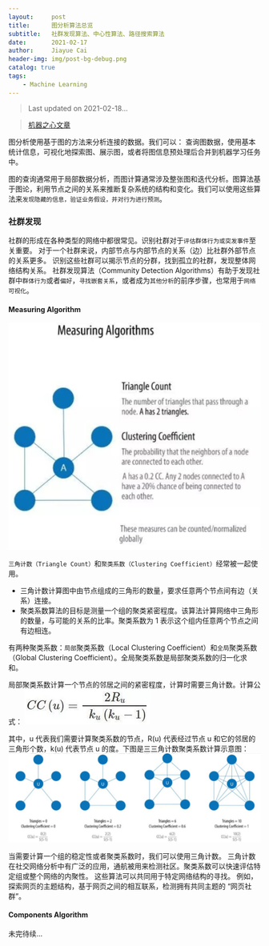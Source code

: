```yaml
---
layout:     post
title:      图分析算法总览
subtitle:   社群发现算法、中心性算法、路径搜索算法
date:       2021-02-17
author:     Jiayue Cai
header-img: img/post-bg-debug.png
catalog: true
tags:
    - Machine Learning
---
```



> Last updated on 2021-02-18... 

> [机器之心文章](https://cloud.tencent.com/developer/article/1428821)

图分析使用基于图的方法来分析连接的数据。我们可以：
查询图数据，使用基本统计信息，可视化地探索图、展示图，或者将图信息预处理后合并到机器学习任务中。

图的查询通常用于局部数据分析，而图计算通常涉及整张图和迭代分析。图算法基于图论，利用节点之间的关系来推断复杂系统的结构和变化。我们可以使用这些算法来`发现隐藏的信息，验证业务假设，并对行为进行预测`。


### 社群发现

社群的形成在各种类型的网络中都很常见。识别社群对于`评估群体行为或突发事件`至关重要。
对于一个社群来说，内部节点与内部节点的关系（边）比社群外部节点的关系更多。
识别这些社群可以揭示节点的分群，找到孤立的社群，发现整体网络结构关系。
社群发现算法（Community Detection Algorithms）有助于发现社群中`群体行为`或者`偏好`，`寻找嵌套关系`，或者成为`其他分析`的前序步骤，也常用于`网络可视化`。

#### Measuring Algorithm

![](/img/post/20210217/1.png)

`三角计数（Triangle Count）`和`聚类系数（Clustering Coefficient）`经常被一起使用。
- 三角计数计算图中由节点组成的三角形的数量，要求任意两个节点间有边（关系）连接。
- 聚类系数算法的目标是测量一个组的聚类紧密程度。该算法计算网络中三角形的数量，与可能的关系的比率。聚类系数为 1 表示这个组内任意两个节点之间有边相连。

有两种聚类系数：`局部`聚类系数（Local Clustering Coefficient）和`全局`聚类系数（Global Clustering Coefficient）。全局聚类系数是局部聚类系数的归一化求和。

局部聚类系数计算一个节点的邻居之间的紧密程度，计算时需要三角计数。计算公式：
![](/img/post/20210217/2.png)

其中，u 代表我们需要计算聚类系数的节点，R(u) 代表经过节点 u 和它的邻居的三角形个数，k(u) 代表节点 u 的度。下图是三三角计数聚类系数计算示意图：
![](/img/post/20210217/3.png)

当需要计算一个组的稳定性或者聚类系数时，我们可以使用三角计数。
三角计数在社交网络分析中有广泛的应用，通航被用来检测社区。聚类系数可以快速评估特定组或整个网络的内聚性。
这些算法可以共同用于特定网络结构的寻找。
例如，探索网页的主题结构，基于网页之间的相互联系，检测拥有共同主题的 “网页社群”。

#### Components Algorithm

未完待续...